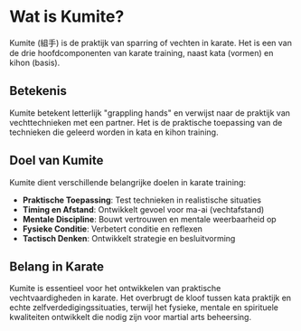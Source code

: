 # Wat is Kumite?

Kumite (組手) is de praktijk van sparring of vechten in karate. Het is een van de drie hoofdcomponenten van karate training, naast kata (vormen) en kihon (basis).

## Betekenis

Kumite betekent letterlijk "grappling hands" en verwijst naar de praktijk van vechttechnieken met een partner. Het is de praktische toepassing van de technieken die geleerd worden in kata en kihon training.

## Doel van Kumite

Kumite dient verschillende belangrijke doelen in karate training:

- **Praktische Toepassing**: Test technieken in realistische situaties
- **Timing en Afstand**: Ontwikkelt gevoel voor ma-ai (vechtafstand)
- **Mentale Discipline**: Bouwt vertrouwen en mentale weerbaarheid op
- **Fysieke Conditie**: Verbetert conditie en reflexen
- **Tactisch Denken**: Ontwikkelt strategie en besluitvorming

## Belang in Karate

Kumite is essentieel voor het ontwikkelen van praktische vechtvaardigheden in karate. Het overbrugt de kloof tussen kata praktijk en echte zelfverdedigingssituaties, terwijl het fysieke, mentale en spirituele kwaliteiten ontwikkelt die nodig zijn voor martial arts beheersing. 